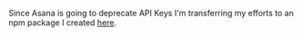 Since Asana is going to deprecate API Keys I'm transferring my efforts to an npm package I created [here](https://github.com/janzenz/asana-project-migrate).